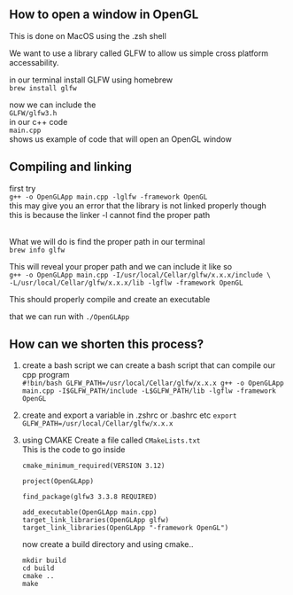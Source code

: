 ## How to open a window in OpenGL

This is done on MacOS using the .zsh shell <br>

We want to use a library called GLFW to allow us simple cross platform accessability. <br>

in our terminal install GLFW using homebrew <br>
`brew install glfw` <br>

now we can include the <br> `GLFW/glfw3.h`<br>
in our c++ code <br>
`main.cpp` <br>
shows us example of code that will open an OpenGL window <br>

## Compiling and linking

first try <br>
`g++ -o OpenGLApp main.cpp -lglfw -framework OpenGL` <br>
this may give you an error that the library is not linked properly though <br>
this is because the linker -l cannot find the proper path <br> <br>

What we will do is find the proper path in our terminal<br>
`brew info glfw` <br>

This will reveal your proper path and we can include it like so <br>
`g++ -o OpenGLApp main.cpp -I/usr/local/Cellar/glfw/x.x.x/include \` <br>
 `-L/usr/local/Cellar/glfw/x.x.x/lib -lgflw -framework OpenGL` <br>

This should properly compile and create an executable <br>

that we can run with `./OpenGLApp`

## How can we shorten this process?

1. create a bash script
    we can create a bash script that can compile our cpp program <br>
    `#!bin/bash
     GLFW_PATH=/usr/local/Cellar/glfw/x.x.x
     g++ -o OpenGLApp main.cpp -I$GLFW_PATH/include -L$GLFW_PATH/lib -lgflw -framework OpenGL
    `
2. create and export a variable in .zshrc or .bashrc etc
    `export GLFW_PATH=/usr/local/Cellar/glfw/x.x.x`


3. using CMAKE
    Create a file called `CMakeLists.txt` <br>
    This is the code to go inside <br>

    ```
    cmake_minimum_required(VERSION 3.12)

    project(OpenGLApp)

    find_package(glfw3 3.3.8 REQUIRED)

    add_executable(OpenGLApp main.cpp)
    target_link_libraries(OpenGLApp glfw)
    target_link_libraries(OpenGLApp "-framework OpenGL")

    ```
    now create a build directory and using cmake..

    `mkdir build` <br>
    `cd build` <br>
    `cmake ..` <br>
    `make` <br>

